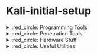 # Kali-initial-setup

<!-- 
===============================================================================================================================================================
 /$$$$$$$                                                                              /$$                           /$$$$$$$$                  /$$          
| $$__  $$                                                                            |__/                          |__  $$__/                 | $$          
| $$  \ $$ /$$$$$$   /$$$$$$   /$$$$$$   /$$$$$$  /$$$$$$  /$$$$$$/$$$$  /$$$$$$/$$$$  /$$ /$$$$$$$   /$$$$$$          | $$  /$$$$$$   /$$$$$$ | $$  /$$$$$$$
| $$$$$$$//$$__  $$ /$$__  $$ /$$__  $$ /$$__  $$|____  $$| $$_  $$_  $$| $$_  $$_  $$| $$| $$__  $$ /$$__  $$         | $$ /$$__  $$ /$$__  $$| $$ /$$_____/
| $$____/| $$  \__/| $$  \ $$| $$  \ $$| $$  \__/ /$$$$$$$| $$ \ $$ \ $$| $$ \ $$ \ $$| $$| $$  \ $$| $$  \ $$         | $$| $$  \ $$| $$  \ $$| $$|  $$$$$$ 
| $$     | $$      | $$  | $$| $$  | $$| $$      /$$__  $$| $$ | $$ | $$| $$ | $$ | $$| $$| $$  | $$| $$  | $$         | $$| $$  | $$| $$  | $$| $$ \____  $$
| $$     | $$      |  $$$$$$/|  $$$$$$$| $$     |  $$$$$$$| $$ | $$ | $$| $$ | $$ | $$| $$| $$  | $$|  $$$$$$$         | $$|  $$$$$$/|  $$$$$$/| $$ /$$$$$$$/
|__/     |__/       \______/  \____  $$|__/      \_______/|__/ |__/ |__/|__/ |__/ |__/|__/|__/  |__/ \____  $$         |__/ \______/  \______/ |__/|_______/ 
                              /$$  \ $$                                                              /$$  \ $$                                               
                             |  $$$$$$/                                                             |  $$$$$$/                                               
                              \______/                                                               \______/      
===============================================================================================================================================================
-->

<details>
  <summary> :red_circle: Programming Tools </summary>

<br>
<table>
<td>
<details>
  <summary> Selective Installation </summary>

Selective Installation
---------------------------------------------------------------------------------------------------------------------------------------------------------------

- Update the Package Lists
First, update the package lists to ensure you have the latest information:
```bash
sudo apt-get update
```
- Install C and C++
You can install the GCC compiler for C and C++ using the following command:
```bash
sudo apt-get install build-essential
```
- Install C#
For C#, you can install Mono, which is an open-source implementation of Microsoft's .NET Framework.
```bash
sudo apt install mono-devel
```
- Install Java
You can install Java's OpenJDK with:
```bash
sudo apt-get install default-jdk
```
- Install Python
Python is likely already installed on Kali Linux, but you can ensure you have it with:
```bash
sudo apt install -y python3 python3-pip
```
- Install glib
```bash
sudo apt-get install libglib2.0-dev
sudo apt-get install libgtk2.0-dev
```
- Install QT Creator
```bash
sudo apt-get -y install build-essential openssl libssl-dev libssl1.0 libgl1-mesa-dev libqt5x11extras5
sudo apt install qtbase5-dev qt5-qmake qtbase5-dev-tools
sudo apt-get install qtcreator
```

</details>
</table>

`Install C, C++, C#, Java, Python, glib, QT-Creator:`
```bash
sudo apt-get update
sudo apt-get -y install build-essential openssl libssl-dev libssl1.0 libgl1-mesa-dev libqt5x11extras5
sudo apt-get -y install libglib2.0-dev
sudo apt-get -y install libgtk2.0-dev
sudo apt -y install qtbase5-dev qt5-qmake qtbase5-dev-tools
sudo apt-get -y install qtcreator
sudo apt -y install mono-devel
sudo apt-get -y install default-jdk
sudo apt -y install -y python3 python3-pip
```

---------------------------------------------------------------------------------------------------------------------------------------------------------------
</details>











<!-- 
===============================================================================================================================================================
 /$$$$$$$                                 /$$                          /$$     /$$                           /$$$$$$$$                  /$$          
| $$__  $$                               | $$                         | $$    |__/                          |__  $$__/                 | $$          
| $$  \ $$ /$$$$$$  /$$$$$$$   /$$$$$$  /$$$$$$    /$$$$$$  /$$$$$$  /$$$$$$   /$$  /$$$$$$  /$$$$$$$          | $$  /$$$$$$   /$$$$$$ | $$  /$$$$$$$
| $$$$$$$//$$__  $$| $$__  $$ /$$__  $$|_  $$_/   /$$__  $$|____  $$|_  $$_/  | $$ /$$__  $$| $$__  $$         | $$ /$$__  $$ /$$__  $$| $$ /$$_____/
| $$____/| $$$$$$$$| $$  \ $$| $$$$$$$$  | $$    | $$  \__/ /$$$$$$$  | $$    | $$| $$  \ $$| $$  \ $$         | $$| $$  \ $$| $$  \ $$| $$|  $$$$$$ 
| $$     | $$_____/| $$  | $$| $$_____/  | $$ /$$| $$      /$$__  $$  | $$ /$$| $$| $$  | $$| $$  | $$         | $$| $$  | $$| $$  | $$| $$ \____  $$
| $$     |  $$$$$$$| $$  | $$|  $$$$$$$  |  $$$$/| $$     |  $$$$$$$  |  $$$$/| $$|  $$$$$$/| $$  | $$         | $$|  $$$$$$/|  $$$$$$/| $$ /$$$$$$$/
|__/      \_______/|__/  |__/ \_______/   \___/  |__/      \_______/   \___/  |__/ \______/ |__/  |__/         |__/ \______/  \______/ |__/|_______/
===============================================================================================================================================================
-->
<details>
  <summary> :red_circle: Penetration Tools </summary>

<br>
<table>
<td>
<details>
  <summary> Selective Installation </summary>

Selective Installation
---------------------------------------------------------------------------------------------------------------------------------------------------------------

<table>
<td>

`Nmap` (Network Mapper):
```bash
sudo apt install nmap
```
`Wireshark` (Network Protocol Analyzer):
```bash
sudo apt install wireshark
```
`Metasploit Framework` (Penetration Testing Framework):
```bash
sudo apt install metasploit-framework
```
`Aircrack-ng` (Wireless Network Security Assessment Tool):
```bash
sudo apt install aircrack-ng
```
`Nikto` (Web Server Scanner):
```bash
sudo apt install nikto
```
`Hashcat` (Password Recovery and Cracking Tool):
```bash
sudo apt install hashcat
```

<td>

`Hydra` (Password Cracking Tool):
```bash
sudo apt install hydra
```
`SQLMap` (SQL Injection and Database Penetration Testing Tool):
```bash
sudo apt install sqlmap
```
`Gobuster` (Directory/File Brute-Force Tool):
```bash
sudo apt install gobuster
```
`Sublist3r` (Subdomain Enumeration Tool):
```bash
sudo apt install sublist3r
```
`Dirb` (Directory Brute-Forcing Tool):
```bash
sudo apt install dirb
```
`Burp Suite CE` (Web Vulnerability Scanner and Proxy):
```bash
sudo apt install burpsuite
```
</table>
</details>
</table>

`Install all penetration tools that've been listed:`

```bash
sudo apt-get update
sudo apt -y install nmap wireshark metasploit-framework aircrack-ng nikto hashcat hydra sqlmap gobuster sublist3r dirb burpsuite
```

---------------------------------------------------------------------------------------------------------------------------------------------------------------
</details>











<!-- 
===============================================================================================================================================================
 /$$   /$$                           /$$                                                               /$$                /$$$$$$   /$$$$$$ 
| $$  | $$                          | $$                                                              | $$               /$$__  $$ /$$__  $$
| $$  | $$  /$$$$$$   /$$$$$$   /$$$$$$$ /$$  /$$  /$$  /$$$$$$   /$$$$$$   /$$$$$$         /$$$$$$$ /$$$$$$   /$$   /$$| $$  \__/| $$  \__/
| $$$$$$$$ |____  $$ /$$__  $$ /$$__  $$| $$ | $$ | $$ |____  $$ /$$__  $$ /$$__  $$       /$$_____/|_  $$_/  | $$  | $$| $$$$    | $$$$    
| $$__  $$  /$$$$$$$| $$  \__/| $$  | $$| $$ | $$ | $$  /$$$$$$$| $$  \__/| $$$$$$$$      |  $$$$$$   | $$    | $$  | $$| $$_/    | $$_/    
| $$  | $$ /$$__  $$| $$      | $$  | $$| $$ | $$ | $$ /$$__  $$| $$      | $$_____/       \____  $$  | $$ /$$| $$  | $$| $$      | $$      
| $$  | $$|  $$$$$$$| $$      |  $$$$$$$|  $$$$$/$$$$/|  $$$$$$$| $$      |  $$$$$$$       /$$$$$$$/  |  $$$$/|  $$$$$$/| $$      | $$      
|__/  |__/ \_______/|__/       \_______/ \_____/\___/  \_______/|__/       \_______/      |_______/    \___/   \______/ |__/      |__/      
===============================================================================================================================================================
-->
<details>
  <summary> :red_circle: Hardware Stuff </summary>

<br>

- Install Bluetooth services and add em to autostart for XFCE (and propably GNOME) Desktop Env:

```bash
# Install dependencies
sudo apt-get update
sudo apt-get upgrade
sudo apt-get -y install bluetooth bluez bluez-tools rfkill
sudo systemctl enable bluetooth
sudo systemctl start bluetooth
sudo rfkill unblock bluetooth
sudo service bluetooth start
sudo apt-get -y install blueman
# Create autostart directory if it doesn't exist
mkdir -p ~/.config/autostart
# Make sure autostart directory has appropriate permissions
chmod -R 755 ~/.config/autostart
# Add bluetooth to autostart
echo -e '[Desktop Entry]
Type=Application
Exec=bluetooth-applet
Hidden=false
NoDisplay=false
Name=Bluetooth
Comment=Enable Bluetooth at startup' | tee ~/.config/autostart/bluetooth.desktop

```

- Install Pavucontrol (audio device manager) and add it to autostart for XFCE (and propably GNOME) Desktop Env:

_**This one is very optional! In case you're using multiple audio devices!**_

```bash
sudo apt-get install pasystray
mkdir -p ~/.config/autostart
chmod -R 755 ~/.config/autostart

# Add Pavucontrol to autostart
echo "[Desktop Entry]
Name=Pavucontrol
Exec=pavucontrol --start-hidden
Comment=Audio Volume Control
Terminal=false
Type=Application" > ~/.config/autostart/pavucontrol.desktop

# Add Pasystray to autostart
echo "[Desktop Entry]
Name=Pasystray
Exec=pasystray
Comment=PulseAudio System Tray
Terminal=false
Type=Application" > ~/.config/autostart/pasystray.desktop
```

---------------------------------------------------------------------------------------------------------------------------------------------------------------
</details>









<!-- 
===============================================================================================================================================================
 /$$   /$$                      /$$$$$$           /$$       /$$   /$$   /$$     /$$ /$$ /$$   /$$     /$$                          
| $$  | $$                     /$$__  $$         | $$      | $$  | $$  | $$    |__/| $$|__/  | $$    |__/                          
| $$  | $$  /$$$$$$$  /$$$$$$ | $$  \__//$$   /$$| $$      | $$  | $$ /$$$$$$   /$$| $$ /$$ /$$$$$$   /$$  /$$$$$$   /$$$$$$$      
| $$  | $$ /$$_____/ /$$__  $$| $$$$   | $$  | $$| $$      | $$  | $$|_  $$_/  | $$| $$| $$|_  $$_/  | $$ /$$__  $$ /$$_____/      
| $$  | $$|  $$$$$$ | $$$$$$$$| $$_/   | $$  | $$| $$      | $$  | $$  | $$    | $$| $$| $$  | $$    | $$| $$$$$$$$|  $$$$$$       
| $$  | $$ \____  $$| $$_____/| $$     | $$  | $$| $$      | $$  | $$  | $$ /$$| $$| $$| $$  | $$ /$$| $$| $$_____/ \____  $$      
|  $$$$$$/ /$$$$$$$/|  $$$$$$$| $$     |  $$$$$$/| $$      |  $$$$$$/  |  $$$$/| $$| $$| $$  |  $$$$/| $$|  $$$$$$$ /$$$$$$$/      
 \______/ |_______/  \_______/|__/      \______/ |__/       \______/    \___/  |__/|__/|__/   \___/  |__/ \_______/|_______/       
===============================================================================================================================================================
-->
<details>
  <summary> :red_circle: Useful Utilities </summary>

<br>
<table>
<td>
<details>
  <summary> Selective Installation </summary>

Selective Installation
---------------------------------------------------------------------------------------------------------------------------------------------------------------

[`Guake`](https://github.com/Guake/guake) (Drop-down terminal with quick access):
```https://github.com/lpereira/hardinfo
sudo apt install guake
xfce4-session-settings
```
- In the `Session and Startup` window, go to the `Application Autostart` tab.
- Click on the `Add` button to add a new startup application.
- In the `Add Application` dialog, provide the necessary information:
  - Name: Guake
  - Description: Terminal dropdown
  - Command: guake
- Click "OK" to save the changes.

[`Flameshot`](https://github.com/flameshot-org/flameshot) (A Powerful Screenshot Tool):
```
sudo apt install flameshot
xfce4-session-settings
```
- In the `Session and Startup` window, go to the `Application Autostart` tab.
- Click on the `Add` button to add a new startup application.
- In the `Add Application` dialog, provide the necessary information:python --version
  - Name: Flameshot
  - Description: Screenshot util
  - Command: flameshothttps://github.com/lpereira/hardinfo
- Click "OK" to save the changes.

[`Hardinfo`](https://github.com/lpereira/hardinfo) (System info and benchmarking util):
```
sudo apt install hardinfo
hardinfo
```
[`Bleachbit`](https://github.com/bleachbit/bleachbit) (System Cleaner):
```bash
sudo apt install bleachbit
```
[`Gufw`](https://github.com/costales/gufw) (Uncomplicated Linux Firewall):
```bash
sudo apt install gufw
```

</details>
</table>

`Install all the packages that were listed:`

- Install all packages:
```bash
sudo apt-get update
sudo apt -y install guake flameshot hardinfo bleachbit gufw
```

- Include in the autorun for XFCE (and propably GNOME) Desktop Env:
```bash
# Create autostart directory if it doesn't exist
mkdir -p ~/.config/autostart
# Make sure autostart directory has appropriate permissions
chmod -R 755 ~/.config/autostart
# Add guake to autostart
echo -e '[Desktop Entry]
Type=Application
Name=Guake
Comment=terminal emulator
Exec=guake
RunHook=0
StartupNotify=false
Terminal=false
Hidden=false' > ~/.config/autostart/guake.desktop
# Add Flameshot to autostart
echo -e '[Desktop Entry]
Encoding=UTF-8
Type=Application
Name=Flameshot
Exec=flameshot
Comment=Screenshot util' > ~/.config/autostart/flameshot.desktop
```

</details>
